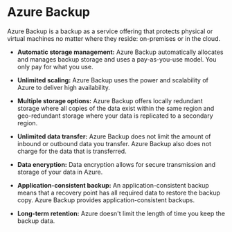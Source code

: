 # Azure Backup

Azure Backup is a backup as a service offering that protects physical or virtual machines no matter where they reside: on-premises or in the cloud.

- **Automatic storage management:** Azure Backup automatically allocates and manages backup storage and uses a pay-as-you-use model. You only pay for what you use.

- **Unlimited scaling:** Azure Backup uses the power and scalability of Azure to deliver high availability.

- **Multiple storage options:** Azure Backup offers locally redundant storage where all copies of the data exist within the same region and geo-redundant storage where your data is replicated to a secondary region.

- **Unlimited data transfer:** Azure Backup does not limit the amount of inbound or outbound data you transfer. Azure Backup also does not charge for the data that is transferred.

- **Data encryption:** Data encryption allows for secure transmission and storage of your data in Azure.

- **Application-consistent backup:** An application-consistent backup means that a recovery point has all required data to restore the backup copy. Azure Backup provides application-consistent backups.

- **Long-term retention:** Azure doesn't limit the length of time you keep the backup data.